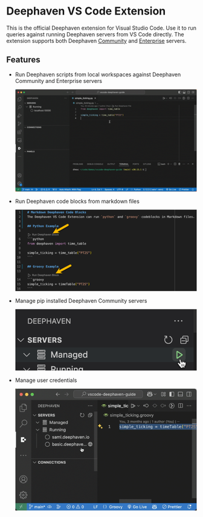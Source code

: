 # Deephaven VS Code Extension

This is the official Deephaven extension for Visual Studio Code. Use it to run queries against running Deephaven servers from VS Code directly. The extension supports both Deephaven [Community](https://deephaven.io/core/docs/) and [Enterprise](https://deephaven.io/enterprise/docs/) servers.

## Features
- Run Deephaven scripts from local workspaces against Deephaven Community and Enterprise servers

   ![Run Deephaven file](assets/dhc-connect-to-server.gif)

- Run Deephaven code blocks from markdown files

   ![Run Markdown codeblock](assets/markdown-codeblocks.png)

- Manage pip installed Deephaven Community servers

   ![Manage pip server](assets/start-pip-server.png)

- Manage user credentials

   ![Generate Deephaven keypair](assets/dhe-generate-keypair.gif)